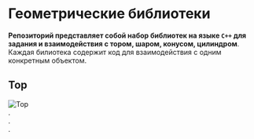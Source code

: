 # Геометрические библиотеки
**Репозиторий представляет собой набор библиотек на языке `C++` для задания и взаимодействия с тором, шаром, конусом, цилиндром**.
Каждая билиотека содержит код для взаимодействия с одним конкретным объектом.
## Тор
![Тор](https://upload.wikimedia.org/wikipedia/commons/5/54/Torus_cycles.png)  
.  
.  
.  

